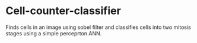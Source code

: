 # Cell-counter-classifier
Finds cells in an image using sobel filter and classifies cells into two mitosis stages using a simple perceprton ANN.
